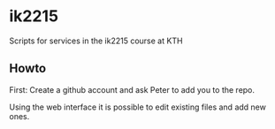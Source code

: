 ik2215
======

Scripts for services in the ik2215 course at KTH



Howto
-----
First:
Create a github account and ask Peter to add you to the repo.

Using the web interface it is possible to edit existing files and add new ones.

